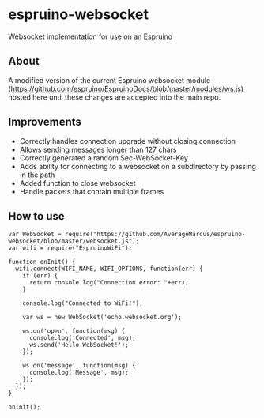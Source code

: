 # espruino-websocket
Websocket implementation for use on an [Espruino](http://www.espruino.com/)

## About

A modified version of the current Espruino websocket module (https://github.com/espruino/EspruinoDocs/blob/master/modules/ws.js) hosted here until these changes are accepted into the main repo.

## Improvements
* Correctly handles connection upgrade without closing connection
* Allows sending messages longer than 127 chars
* Correctly generated a random Sec-WebSocket-Key
* Adds ability for connecting to a websocket on a subdirectory by passing in the path
* Added function to close websocket
* Handle packets that contain multiple frames

## How to use

```
var WebSocket = require("https://github.com/AverageMarcus/espruino-websocket/blob/master/websocket.js");
var wifi = require("EspruinoWiFi");

function onInit() {
  wifi.connect(WIFI_NAME, WIFI_OPTIONS, function(err) {
    if (err) {
      return console.log("Connection error: "+err);
    }

    console.log("Connected to WiFi!");

    var ws = new WebSocket('echo.websocket.org');

    ws.on('open', function(msg) {
      console.log('Connected', msg);
      ws.send('Hello WebSocket!');
    });

    ws.on('message', function(msg) {
      console.log('Message', msg);
    });
  });
}

onInit();
```